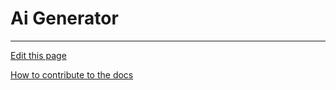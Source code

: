 # Ai Generator

  
---
[Edit this page](https://github.com/saascade/platform.saascade.com/edit/main/Hub/Organizations/Projects/Design/SubdomainWorkflows/BlueprintEditor/AiGenerator/README.md)

[How to contribute to the docs](../../../../../../../General/HowToContribute/README.md)

<!-- MS Clarity analytics. We use this so that we know what people need help with, otherwise we'd just be guessing --> 
<script type="text/javascript">
    (function(c,l,a,r,i,t,y){
        c[a]=c[a]||function(){(c[a].q=c[a].q||[]).push(arguments)};
        t=l.createElement(r);t.async=1;t.src="https://www.clarity.ms/tag/"+i;
        y=l.getElementsByTagName(r)[0];y.parentNode.insertBefore(t,y);
    })(window, document, "clarity", "script", "sdby7q18rz");
</script>